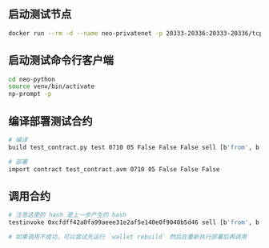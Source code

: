 ## 启动测试节点

```bash
docker run --rm -d --name neo-privatenet -p 20333-20336:20333-20336/tcp -p 30333-30336:30333-30336/tcp cityofzion/neo-privatenet

```

## 启动测试命令行客户端

```bash
cd neo-python
source venv/bin/activate
np-prompt -p
```

## 编译部署测试合约

```bash
# 编译
build test_contract.py test 0710 05 False False False sell [b'from', b'asset', 0x1234]

# 部署
import contract test_contract.avm 0710 05 False False False
```

## 调用合约

```bash
# 注意这里的 hash 是上一步产生的 hash
testinvoke 0xcfdff42a0fa99aeee31e2af5e140e0f9040b5d46 sell [b'from', b'asset', 0x1234]

# 如果调用不成功，可以尝试先运行 `wallet rebuild` 然后在重新执行部署后再调用
```